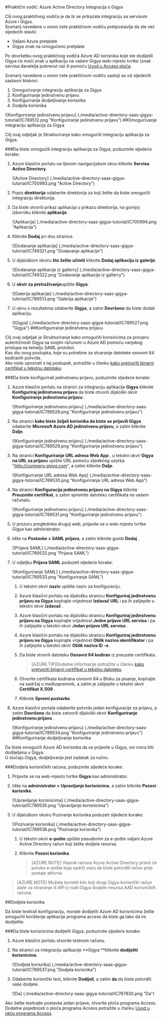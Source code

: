 <properties 
    pageTitle="Praktični vodič: Azure Active Directory Integracija s Gigya | Microsoft Azure" 
    description="Saznajte kako pomoću servisa Azure Active Directory Gigya da biste omogućili jedinstvenu prijavu, automatiziranog dodjele resursa i više!" 
    services="active-directory" 
    authors="jeevansd"  
    documentationCenter="na" 
    manager="femila"/>
<tags 
    ms.service="active-directory" 
    ms.devlang="na" 
    ms.topic="article" 
    ms.tgt_pltfrm="na" 
    ms.workload="identity" 
    ms.date="09/01/2016" 
    ms.author="jeedes" />

#<a name="tutorial-azure-active-directory-integration-with-gigya"></a>Praktični vodič: Azure Active Directory Integracija s Gigya
  
Cilj ovog praktičnog vodiča je da bi se prikazala integraciju sa servisom Azure i Gigya.  
Scenarij navedene u ovom ćete praktičnom vodiču pretpostavlja da ste već sljedećih stavki:

-   Valjani Azure pretplate
-   Gigya znak na omogućeno pretplate
  
Po dovršetku ovog praktičnog vodiča Azure AD korisnika koje ste dodijelili Gigya će moći znak u aplikaciju na vašem Gigya web-mjesto tvrtke (znak servisa davatelja pokrenut na) ili pomoću [Uvod u Access ploča](active-directory-saas-access-panel-introduction.md).
  
Scenarij navedene u ovom ćete praktičnom vodiču sastoji se od sljedećih sastavni blokovi:

1.  Omogućivanje integraciju aplikacija za Gigya
2.  Konfiguriranje jedinstvenu prijavu
3.  Konfiguriranje dodjeljivanje korisnika
4.  Dodjela korisnika

![Konfiguriranje jedinstvenu prijavu] (./media/active-directory-saas-gigya-tutorial/IC789512.png "Konfiguriranje jedinstvenu prijavu")
##<a name="enabling-the-application-integration-for-gigya"></a>Omogućivanje integraciju aplikacija za Gigya
  
Cilj ovaj odjeljak je Strukturiranje kako omogućiti integraciju aplikacija za Gigya.

###<a name="to-enable-the-application-integration-for-gigya-perform-the-following-steps"></a>Da biste omogućili integraciju aplikacija za Gigya, poduzmite sljedeće korake:

1.  Azure klasični portalu na lijevom navigacijskom oknu kliknite **Servisa Active Directory**.

    ![Active Directory] (./media/active-directory-saas-gigya-tutorial/IC700993.png "Active Directory")

2.  Popis **direktorija** odaberite direktorija za koji želite da biste omogućili integraciju direktorija.

3.  Da biste otvorili prikaz aplikacija u prikazu direktorija, na gornjoj izborniku kliknite **aplikacije** .

    ![Aplikacija] (./media/active-directory-saas-gigya-tutorial/IC700994.png "Aplikacija")

4.  Kliknite **Dodaj** pri dnu stranice.

    ![Dodavanje aplikacije] (./media/active-directory-saas-gigya-tutorial/IC749321.png "Dodavanje aplikacije")

5.  U dijaloškom okviru **što želite učiniti** kliknite **Dodaj aplikaciju iz galerije**.

    ![Dodavanje aplikacije iz gallerry] (./media/active-directory-saas-gigya-tutorial/IC749322.png "Dodavanje aplikacije iz gallerry")

6.  U **okvir za pretraživanje**upišite **Gigya**.

    ![Galerija aplikacije] (./media/active-directory-saas-gigya-tutorial/IC789513.png "Galerija aplikacije")

7.  U oknu s rezultatima odaberite **Gigya**, a zatim **Dovršeno** da biste dodali aplikaciju.

    ![Gigya] (./media/active-directory-saas-gigya-tutorial/IC789527.png "Gigya")
##<a name="configuring-single-sign-on"></a>Konfiguriranje jedinstvenu prijavu
  
Cilj ovaj odjeljak je Strukturiranje kako omogućiti korisnicima za provjeru autentičnosti Gigya sa svojim računom u Azure AD pomoću vanjskog pristupa na temelju SAML protokol.  
Kao dio ovog postupka, koje su potrebne za stvaranje datoteke osnovni 64 kodiranih potvrda.  
Ako niste upoznati s taj postupak, potražite u članku [kako pretvoriti binarni certifikat u tekstnu datoteku](http://youtu.be/PlgrzUZ-Y1o).

###<a name="to-configure-single-sign-on-perform-the-following-steps"></a>Da biste konfigurirali jedinstvenu prijavu, poduzmite sljedeće korake:

1.  Azure klasični portalu na stranici za integraciju aplikacije **Gigya** kliknite **Konfiguriraj jedinstvenu prijavu** da biste otvorili dijaloški okvir **Konfiguriranje jedinstvenu prijavu** .

    ![Konfiguriranje jedinstvenu prijavu] (./media/active-directory-saas-gigya-tutorial/IC789528.png "Konfiguriranje jedinstvenu prijavu")

2.  Na stranici **kako biste željeli korisnika da biste se prijavili Gigya** odaberite **Microsoft Azure AD jedinstvenu prijavu**, a zatim kliknite **Dalje**.

    ![Konfiguriranje jedinstvenu prijavu] (./media/active-directory-saas-gigya-tutorial/IC789529.png "Konfiguriranje jedinstvenu prijavu")

3.  Na stranici **Konfiguriranje URL adresa Web App** , u tekstni okvir **Gigya na URL za prijavu** upišite URL pomoću sljedećeg uzorka "*http://company.gigya.com*", a zatim kliknite **Dalje**.

    ![Konfiguriranje URL adresa Web App] (./media/active-directory-saas-gigya-tutorial/IC789530.png "Konfiguriranje URL adresa Web App")

4.  Na stranici **Konfiguracija jedinstvenu prijavu na Gigya** kliknite **Preuzmite certifikat**, a zatim spremite datoteku certifikata na vašem računalu.

    ![Konfiguriranje jedinstvenu prijavu] (./media/active-directory-saas-gigya-tutorial/IC789531.png "Konfiguriranje jedinstvenu prijavu")

5.  U prozoru preglednika drugoj web, prijavite se u web-mjesto tvrtke Gigya kao administrator.

6.  Idite na **Postavke \> SAML prijava**, a zatim kliknite gumb **Dodaj** .

    ![Prijava SAML] (./media/active-directory-saas-gigya-tutorial/IC789532.png "Prijava SAML")

7.  U odjeljku **Prijava SAML** poduzeti sljedeće korake:

    ![Konfiguriranje SAML] (./media/active-directory-saas-gigya-tutorial/IC789533.png "Konfiguriranje SAML")

    1.  U tekstni okvir **naziv** upišite naziv za konfiguraciju.
    2.  Azure klasični portalu na dijalošku stranicu **Konfiguriraj jedinstvenu prijavu na Gigya** kopirajte vrijednost **Izdavač URL** i pa ih zalijepite u tekstni okvir **izdavač** .
    3.  Azure klasični portalu na dijalošku stranicu **Konfiguriraj jedinstvenu prijavu na Gigya** kopirajte vrijednost **Jedne prijave URL servisa** i pa ih zalijepite u tekstni okvir **Jedan prijave URL servisa** .
    4.  Azure klasični portalu na dijalošku stranicu **Konfiguriraj jedinstvenu prijavu na Gigya** kopirajte vrijednost **Oblik naziva identifikator** i pa ih zalijepite u tekstni okvir **Oblik naziva ID -a** .
    5.  Da biste stvorili datoteku **Osnovni 64 kodiran** iz preuzete certifikata.
        
        >[AZURE.TIP]Dodatne informacije potražite u članku [kako pretvoriti binarni certifikat u tekstnu datoteku](http://youtu.be/PlgrzUZ-Y1o)

    6.  Otvorite certifikata kodirana osnovni 64 u Bloku za pisanje, kopirajte na sadržaj u međuspremnik, a zatim je zalijepite u tekstni okvir **Certifikat X.509** .
    7.  Kliknite **Spremi postavke**.

8.  Azure klasični portala odaberite potvrdu jedan konfiguracije za prijavu, a zatim **Dovršeno** da biste zatvorili dijaloški okvir **Konfiguriranje jedinstvenu prijavu** .

    ![Konfiguriranje jedinstvenu prijavu] (./media/active-directory-saas-gigya-tutorial/IC789534.png "Konfiguriranje jedinstvenu prijavu")
##<a name="configuring-user-provisioning"></a>Konfiguriranje dodjeljivanje korisnika
  
Da biste omogućili Azure AD korisnika da se prijavite u Gigya, oni mora biti dodijeljena u Gigya.  
U slučaju Gigya, dodjeljivanje jest zadatak za ručno.

###<a name="to-provision-a-user-accounts-perform-the-following-steps"></a>Dodjela korisničkih računa, poduzmite sljedeće korake:

1.  Prijavite se na web-mjesto tvrtke **Gigya** kao administrator.

2.  Idite na **administrator \> Upravljanje korisnicima**, a zatim kliknite **Pozovi korisnike**.

    ![Upravljanje korisnicima] (./media/active-directory-saas-gigya-tutorial/IC789535.png "Upravljanje korisnicima")

3.  U dijaloškom okviru Pozivanje korisnika poduzeti sljedeće korake:

    ![Pozivanje korisnika] (./media/active-directory-saas-gigya-tutorial/IC789536.png "Pozivanje korisnika")

    1.  U tekstni okvir **e-pošte** upišite pseudonim za e-pošte valjani Azure Active Directory račun koji želite dodjele resursa.
    2.  Kliknite **Pozovi korisnika**.
    
        >[AZURE.NOTE] Vlasnik računa Azure Active Directory primit će poruku e-pošte koja sadrži vezu da biste potvrdili račun prije postaje aktivna.

>[AZURE.NOTE] Možete koristiti bilo koji drugi Gigya korisnički račun alate za stvaranje ili API-ji nudi Gigya dodjele resursa AAD korisničkih računa.

##<a name="assigning-users"></a>Dodjela korisnika
  
Da biste testirali konfiguraciju, morate dodijeliti Azure AD korisnicima želite omogućiti korištenje aplikacije programa access da biste ga tako da im dodijelite.

###<a name="to-assign-users-to-gigya-perform-the-following-steps"></a>Da biste korisnicima dodijelili Gigya, poduzmite sljedeće korake:

1.  Azure klasični portalu stvorite testnom računu.

2.  Na stranici za integraciju aplikacije **Gigya **kliknite **dodijeliti korisnicima**.

    ![Dodjela korisnika] (./media/active-directory-saas-gigya-tutorial/IC789537.png "Dodjela korisnika")

3.  Odaberite korisnički test, kliknite **Dodijeli**, a zatim **da** da biste potvrdili vaše dodjele.

    ![Da] (./media/active-directory-saas-gigya-tutorial/IC767830.png "Da")
  
Ako želite testirajte postavke jedan prijave, otvorite ploča programa Access. Dodatne pojedinosti o ploča programa Access potražite u članku [Uvod u oknu programa Access](active-directory-saas-access-panel-introduction.md).